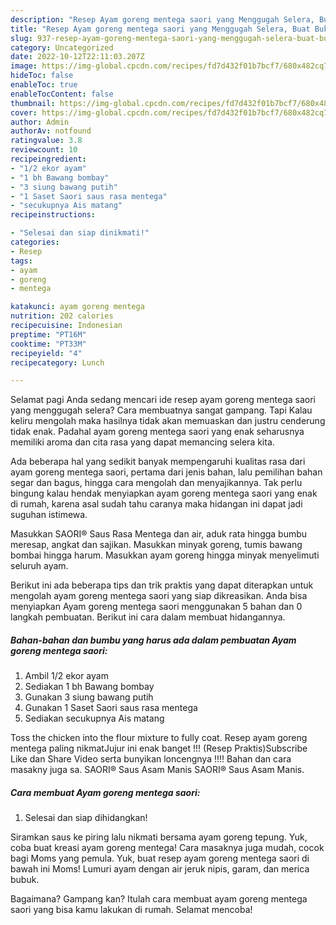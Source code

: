 ```yaml
---
description: "Resep Ayam goreng mentega saori yang Menggugah Selera, Buat Buka Puasa Bisa Manjain Lidah"
title: "Resep Ayam goreng mentega saori yang Menggugah Selera, Buat Buka Puasa Bisa Manjain Lidah"
slug: 937-resep-ayam-goreng-mentega-saori-yang-menggugah-selera-buat-buka-puasa-bisa-manjain-lidah
category: Uncategorized
date: 2022-10-12T22:11:03.207Z
image: https://img-global.cpcdn.com/recipes/fd7d432f01b7bcf7/680x482cq70/ayam-goreng-mentega-saori-foto-resep-utama.jpg
hideToc: false
enableToc: true
enableTocContent: false
thumbnail: https://img-global.cpcdn.com/recipes/fd7d432f01b7bcf7/680x482cq70/ayam-goreng-mentega-saori-foto-resep-utama.jpg
cover: https://img-global.cpcdn.com/recipes/fd7d432f01b7bcf7/680x482cq70/ayam-goreng-mentega-saori-foto-resep-utama.jpg
author: Admin
authorAv: notfound
ratingvalue: 3.8
reviewcount: 10
recipeingredient:
- "1/2 ekor ayam"
- "1 bh Bawang bombay"
- "3 siung bawang putih"
- "1 Saset Saori saus rasa mentega"
- "secukupnya Ais matang"
recipeinstructions:

- "Selesai dan siap dinikmati!"
categories:
- Resep
tags:
- ayam
- goreng
- mentega

katakunci: ayam goreng mentega 
nutrition: 202 calories
recipecuisine: Indonesian
preptime: "PT16M"
cooktime: "PT33M"
recipeyield: "4"
recipecategory: Lunch

---
```



Selamat pagi Anda sedang mencari ide resep ayam goreng mentega saori yang menggugah selera? Cara membuatnya sangat gampang. Tapi Kalau keliru mengolah maka hasilnya tidak akan memuaskan dan justru cenderung tidak enak. Padahal ayam goreng mentega saori yang enak seharusnya memiliki aroma dan cita rasa yang dapat memancing selera kita.


Ada beberapa hal yang sedikit banyak mempengaruhi kualitas rasa dari ayam goreng mentega saori, pertama dari jenis bahan, lalu pemilihan bahan segar dan bagus, hingga cara mengolah dan menyajikannya. Tak perlu bingung kalau hendak menyiapkan ayam goreng mentega saori yang enak di rumah, karena asal sudah tahu caranya maka hidangan ini dapat jadi suguhan istimewa.

Masukkan SAORI® Saus Rasa Mentega dan air, aduk rata hingga bumbu meresap, angkat dan sajikan. Masukkan minyak goreng, tumis bawang bombai hingga harum. Masukkan ayam goreng hingga minyak menyelimuti seluruh ayam.


Berikut ini ada beberapa tips dan trik praktis yang dapat diterapkan untuk mengolah ayam goreng mentega saori yang siap dikreasikan. Anda bisa menyiapkan Ayam goreng mentega saori menggunakan 5 bahan dan 0 langkah pembuatan. Berikut ini cara dalam membuat hidangannya.

<!--inarticleads1-->

##### Bahan-bahan dan bumbu yang harus ada dalam pembuatan Ayam goreng mentega saori:

1. Ambil 1/2 ekor ayam
1. Sediakan 1 bh Bawang bombay
1. Gunakan 3 siung bawang putih
1. Gunakan 1 Saset Saori saus rasa mentega
1. Sediakan secukupnya Ais matang


Toss the chicken into the flour mixture to fully coat. Resep ayam goreng mentega paling nikmatJujur ini enak banget !!! (Resep Praktis)Subscribe Like dan Share Video serta bunyikan loncengnya !!!! Bahan dan cara masakny juga sa. SAORI® Saus Asam Manis SAORI® Saus Asam Manis. 

<!--inarticleads2-->

##### Cara membuat Ayam goreng mentega saori:


1. Selesai dan siap dihidangkan!

Siramkan saus ke piring lalu nikmati bersama ayam goreng tepung. Yuk, coba buat kreasi ayam goreng mentega! Cara masaknya juga mudah, cocok bagi Moms yang pemula. Yuk, buat resep ayam goreng mentega saori di bawah ini Moms! Lumuri ayam dengan air jeruk nipis, garam, dan merica bubuk. 

Bagaimana? Gampang kan? Itulah cara membuat ayam goreng mentega saori yang bisa kamu lakukan di rumah. Selamat mencoba!
